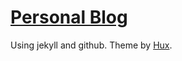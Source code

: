 # [Personal Blog](azureyu.com)
Using jekyll and github.
Theme by [Hux](https://github.com/Huxpro/huxpro.github.io).

